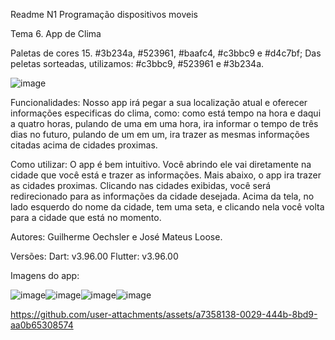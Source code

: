 Readme N1 Programação dispositivos moveis

Tema 6. App de Clima

Paletas de cores 15. #3b234a, #523961, #baafc4, #c3bbc9 e #d4c7bf;
Das peletas sorteadas, utilizamos: #c3bbc9, #523961 e #3b234a.

![image](https://github.com/user-attachments/assets/45a72ac2-c8b2-47b1-990f-b37e814db27c)

Funcionalidades: Nosso app irá pegar a sua localização atual e oferecer informações especificas do clima, como: como está tempo na hora e daqui a quatro horas, pulando de uma em uma hora, ira informar o tempo de três dias no futuro, pulando de um em um, ira trazer as mesmas informações citadas acima de cidades proximas.

Como utilizar: O app é bem intuitivo. Você abrindo ele vai diretamente na cidade que você está e trazer as informações. Mais abaixo, o app ira trazer as cidades proximas. Clicando nas cidades exibidas, você será redirecionado para as informações da cidade desejada. Acima da tela, no lado esquerdo do nome da cidade, tem uma seta, e clicando nela você volta para a cidade que está no momento.

Autores: Guilherme Oechsler e José Mateus Loose.

Versões:
Dart: v3.96.00
Flutter: v3.96.00

Imagens do app:

![image](https://github.com/user-attachments/assets/272a974f-c5c3-48ca-bbe5-fbf856b51f67)![image](https://github.com/user-attachments/assets/12f83a34-9273-4003-8f1a-9e9927faeb9b)![image](https://github.com/user-attachments/assets/f418a589-dacb-4cf2-8f94-f50c22dfa07f)![image](https://github.com/user-attachments/assets/d40228ba-01f2-4c54-ba2a-cf53ee962129)





https://github.com/user-attachments/assets/a7358138-0029-444b-8bd9-aa0b65308574










